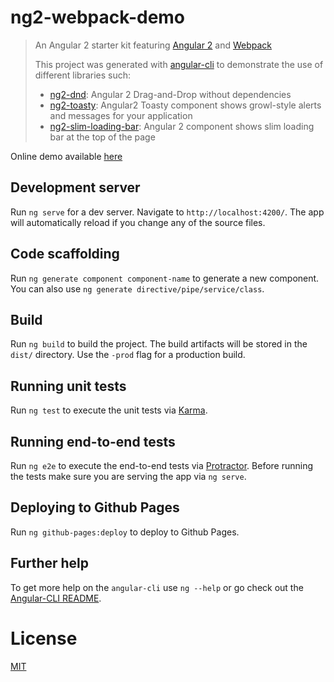 # ng2-webpack-demo

> An Angular 2 starter kit featuring [Angular 2](https://angular.io) and [Webpack](http://webpack.github.io/)
> 
> This project was generated with [angular-cli](https://github.com/angular/angular-cli) to demonstrate the use of different libraries such:
> - [ng2-dnd](https://github.com/akserg/ng2-dnd): Angular 2 Drag-and-Drop without dependencies
> - [ng2-toasty](https://github.com/akserg/ng2-toasty): Angular2 Toasty component shows growl-style alerts and messages for your application
> - [ng2-slim-loading-bar](https://github.com/akserg/ng2-slim-loading-bar): Angular 2 component shows slim loading bar at the top of the page

Online demo available [here](http://akserg.github.io/ng2-webpack-demo)

## Development server
Run `ng serve` for a dev server. Navigate to `http://localhost:4200/`. The app will automatically reload if you change any of the source files.

## Code scaffolding

Run `ng generate component component-name` to generate a new component. You can also use `ng generate directive/pipe/service/class`.

## Build

Run `ng build` to build the project. The build artifacts will be stored in the `dist/` directory. Use the `-prod` flag for a production build.

## Running unit tests

Run `ng test` to execute the unit tests via [Karma](https://karma-runner.github.io).

## Running end-to-end tests

Run `ng e2e` to execute the end-to-end tests via [Protractor](http://www.protractortest.org/). 
Before running the tests make sure you are serving the app via `ng serve`.

## Deploying to Github Pages

Run `ng github-pages:deploy` to deploy to Github Pages.

## Further help

To get more help on the `angular-cli` use `ng --help` or go check out the [Angular-CLI README](https://github.com/angular/angular-cli/blob/master/README.md).

# License
 [MIT](/LICENSE)
